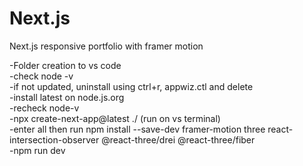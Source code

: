 # Next.js
Next.js responsive portfolio with framer motion

-Folder creation to vs code </br>
-check node -v </br>
-if not updated, uninstall using ctrl+r, appwiz.ctl and delete </br>
-install latest on node.js.org </br>
-recheck node-v </br>
-npx create-next-app@latest ./ (run on vs terminal) </br>
-enter all then run npm install --save-dev framer-motion three react-intersection-observer @react-three/drei @react-three/fiber </br>
-npm run dev </br>
